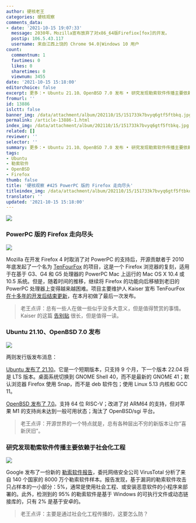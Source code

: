 ```yaml
---
author: 硬核老王
categories: 硬核观察
comments_data:
- date: '2021-10-15 19:07:33'
  message: 2030年，Mozilla宣布放弃了对x86_64版Firefiox[fox]的开发。
  postip: 106.5.43.117
  username: 来自江西上饶的 Chrome 94.0|Windows 10 用户
count:
  commentnum: 1
  favtimes: 0
  likes: 0
  sharetimes: 0
  viewnum: 3455
date: '2021-10-15 15:18:00'
editorchoice: false
excerpt: 更多：• Ubuntu 21.10、OpenBSD 7.0 发布 • 研究发现勒索软件传播主要依赖于社会化工程
fromurl: ''
id: 13886
islctt: false
banner_img: /data/attachment/album/202110/15/151733k7bvyq6gtf5ftbkq.jpg
permalink: /article-13886-1.html
index_img: /data/attachment/album/202110/15/151733k7bvyq6gtf5ftbkq.jpg
related: []
reviewer: ''
selector: ''
summary: 更多：• Ubuntu 21.10、OpenBSD 7.0 发布 • 研究发现勒索软件传播主要依赖于社会化工程
tags:
- Ubuntu
- 勒索软件
- OpenBSD
- Firefox
thumb: false
title: '硬核观察 #425 PowerPC 版的 Firefox 走向尽头'
titleindex_img: /data/attachment/album/202110/15/151733k7bvyq6gtf5ftbkq.jpg
translator: ''
updated: '2021-10-15 15:18:00'
---
```


![](/data/attachment/album/202110/15/151733k7bvyq6gtf5ftbkq.jpg)


### PowerPC 版的 Firefox 走向尽头


![](/data/attachment/album/202110/15/151743asxshcbjjusv9ad6.jpg)


Mozilla 在开发 Firefox 4 时取消了对 PowerPC 的支持后，开源贡献者于 2010 年底发起了一个名为 [TenFourFox](https://www.floodgap.com/software/tenfourfox/) 的项目，这是一个 Firefox 浏览器的复刻，适用于在基于 G3、G4 和 G5 处理器的 PowerPC Mac 上运行的 Mac OS X 10.4 或 10.5 系统。但是，随着时间的推移，继续将 Firefox 的功能向后移植到老旧的 PowerPC 处理器上变得越来越困难。项目主要维护人 Kaiser 宣布 TenFourFox [在十多年的开发后结束更新](https://arstechnica.com/gadgets/2021/10/tenfourfox-one-of-the-last-modern-browsers-for-powerpc-macs-is-officially-dead/)，在本月初做了最后一次发布。



> 
> 老王点评：总有一些人在做一些似乎没多大意义，但是值得赞赏的事情。Kaiser 的这篇 [告别贴](https://tenfourfox.blogspot.com/2020/04/the-end-of-tenfourfox-and-what-ive.html) 很长，但是值得一读。
> 
> 
> 


### Ubuntu 21.10、OpenBSD 7.0 发布


![](/data/attachment/album/202110/15/151806dkaqqvkn3qayl33p.jpg)


两则发行版发布消息：


[Ubuntu 发布了 21.10](https://ubuntu.com/blog/ubuntu-21-10-has-landed)。它是一个短期版本，只支持 9 个月，下一个版本 22.04 将是 LTS 版本。桌面系统切换到 GNOME Shell 40，而不是最新的 GNOME 41；默认浏览器 Firefox 使用 Snap，而不是 deb 软件包；使用 Linux 5.13 内核和 GCC 11。


[OpenBSD 发布了 7.0](https://www.openbsd.org/70.html)。支持 64 位 RISC-V；改进了对 ARM64 的支持，但对苹果 M1 的支持尚未达到一般可用状态；淘汰了 OpenBSD/sgi 平台。



> 
> 老王点评：开源世界的一个特点就是，总有各种层出不穷的新版本让你“喜新厌旧”。
> 
> 
> 


### 研究发现勒索软件传播主要依赖于社会化工程


![](/data/attachment/album/202110/15/151824oydydldiypdjypbz.jpg)


Google 发布了一份新的 [勒索软件报告](https://storage.googleapis.com/vtpublic/vt-ransomware-report-2021.pdf)，委托网络安全公司 VirusTotal 分析了来自 140 个国家的 8000 万个勒索软件样本。报告发现，基于漏洞的勒索软件攻击只占样本的一小部分：5%，通常是使用社会工程、或安装恶意软件的小程序来部署的。此外，检测到的 95% 的勒索软件是基于 Windows 的可执行文件或动态链接库的，只有 2% 是基于安卓的。



> 
> 老王点评：主要是通过社会化工程传播的，这要怎么防？
> 
> 
>